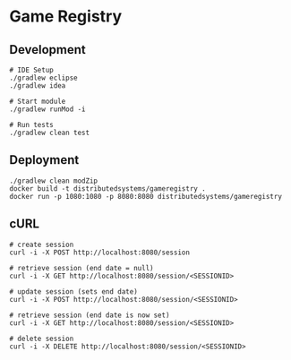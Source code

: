 Game Registry
=============

Development
-----------

    # IDE Setup
    ./gradlew eclipse
    ./gradlew idea

    # Start module
    ./gradlew runMod -i

    # Run tests
    ./gradlew clean test


Deployment
----------

    ./gradlew clean modZip
    docker build -t distributedsystems/gameregistry .
    docker run -p 1080:1080 -p 8080:8080 distributedsystems/gameregistry

cURL
----

    # create session
    curl -i -X POST http://localhost:8080/session
    
    # retrieve session (end date = null)
    curl -i -X GET http://localhost:8080/session/<SESSIONID>
    
    # update session (sets end date)
    curl -i -X POST http://localhost:8080/session/<SESSIONID>
    
    # retrieve session (end date is now set)
    curl -i -X GET http://localhost:8080/session/<SESSIONID>
        
    # delete session
    curl -i -X DELETE http://localhost:8080/session/<SESSIONID>
